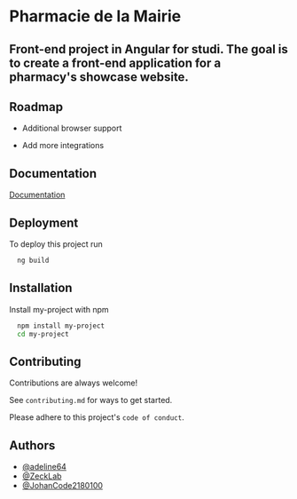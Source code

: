 
# Pharmacie de la Mairie

## Front-end project in Angular for studi. The goal is to create a front-end application for a pharmacy's showcase website.


## Roadmap

- Additional browser support

- Add more integrations


## Documentation

[Documentation](https://linktodocumentation)


## Deployment

To deploy this project run

```bash
  ng build
```


## Installation

Install my-project with npm

```bash
  npm install my-project
  cd my-project
```
    
## Contributing

Contributions are always welcome!

See `contributing.md` for ways to get started.

Please adhere to this project's `code of conduct`.


## Authors

- [@adeline64](https://github.com/adeline64)
- [@ZeckLab](https://github.com/ZeckLab)
- [@JohanCode2180100](https://github.com/JohanCode2180100)

